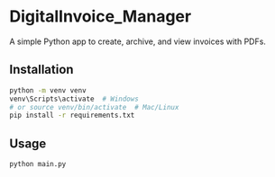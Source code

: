 # DigitalInvoice_Manager

A simple Python app to create, archive, and view invoices with PDFs.

## Installation

```bash
python -m venv venv
venv\Scripts\activate  # Windows
# or source venv/bin/activate  # Mac/Linux
pip install -r requirements.txt
```

## Usage

```bash
python main.py
```
